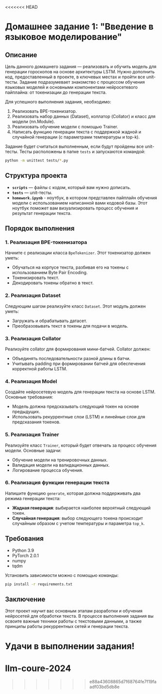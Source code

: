 <<<<<<< HEAD
# Домашнее задание 1: "Введение в языковое моделирование"

## Описание

Цель данного домашнего задания — реализовать и обучить модель для генерации гороскопов на основе архитектуры LSTM. Нужно дополнить код, предоставленный в проекте, в ключевых местах и пройти все unit-тесты. Задание подразумевает знакомство с процессом обучения языковых моделей и основными компонентами нейросетевого пайплайна: от токенизации до генерации текста.

Для успешного выполнения задания, необходимо:

1. Реализовать BPE-токенизатор.
2. Реализовать набор данных (Dataset), коллатор (Collator) и класс для модели (nn.Module).
3. Реализовать обучение модели с помощью Trainer.
4. Написать функцию генерации текста с поддержкой жадной и случайной генерации (с параметрами температуры и top-k).

Задание будет считаться выполненным, если будут пройдены все unit-тесты. Тесты расположены в папке `tests` и запускаются командой:

```bash
python -m unittest tests/*.py
```

## Структура проекта

- **`scripts`** — файлы с кодом, который вам нужно дописать.
- **`tests`** — unit-тесты.
- **`homework.ipynb`** - ноутбук, в котором представлен пайплайн обучения модели с использованием написанной вами кодовой базы. Этот ноутбук поможет вам визуализировать процесс обучения и результат генерации текста.


## Порядок выполнения

### 1. Реализация BPE-токенизатора

Начните с реализации класса `BpeTokenizer`. Этот токенизатор должен уметь:

- Обучаться на корпусе текста, разбивая его на токены с использованием Byte Pair Encoding.
- Токенизировать текст.
- Декодировать токены обратно в текст.

### 2. Реализация Dataset

Следующим шагом реализуйте класс `Dataset`. Этот модуль должен уметь:

- Загружать и обрабатывать датасет.
- Преобразовывать текст в токены для подачи в модель.

### 3. Реализация Collator

Реализуйте collator для формирования мини-батчей. Collator должен:

- Объединять последовательности разной длины в батчи.
- Учитывать padding при формировании батчей для обеспечения корректной работы LSTM.

### 4. Реализация Model

Создайте нейросетевую модель для генерации текста на основе LSTM. Основные требования:

- Модель должна предсказывать следующий токен на основе предыдущих.
- Использовать рекуррентные слои (LSTM) и линейные слои для предсказания токенов.

### 5. Реализация Trainer

Реализуйте класс `Trainer`, который будет отвечать за процесс обучения модели. Основные задачи:

- Обучение модели на тренировочных данных.
- Валидация модели на валидационных данных.
- Логирование процесса обучения.

### 6. Реализация функции генерации текста

Напишите функцию `generate`, которая должна поддерживать два режима генерации текста:

- **Жадная генерация**: выбирается наиболее вероятный следующий токен.
- **Случайная генерация**: выбор следующего токена происходит случайным образом с учетом температуры и параметра `top_k`.


## Требования

- Python 3.9
- PyTorch 2.0.1
- numpy
- tqdm

Установить зависимости можно с помощью команды:

```bash
pip install -r requirements.txt
```

## Заключение

Этот проект научит вас основным этапам разработки и обучения нейросетей для обработки текста. В процессе выполнения задания вы освоите важные техники работы с текстовыми данными, а также принципы работы рекуррентных сетей и генерации текста.

Удачи в выполнении задания!
=======
# llm-coure-2024
>>>>>>> e88a43608865d7f68764fe7f19faadf03bd5db8e
